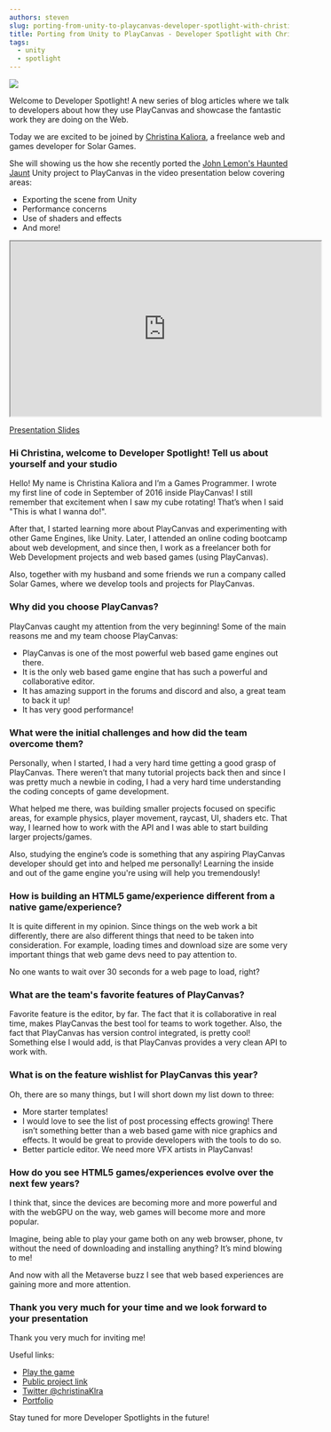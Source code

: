 ```yaml
---
authors: steven
slug: porting-from-unity-to-playcanvas-developer-spotlight-with-christina-kaliora
title: Porting from Unity to PlayCanvas - Developer Spotlight with Christina Kaliora
tags:
  - unity
  - spotlight
---
```


[![](/img/developer-spotlight-christina-home.jpg)](/img/developer-spotlight-christina-home.jpg)

Welcome to Developer Spotlight! A new series of blog articles where we talk to developers about how they use PlayCanvas and showcase the fantastic work they are doing on the Web.

Today we are excited to be joined by [Christina Kaliora](https://solargames.io/christina/), a freelance web and games developer for Solar Games.

<!-- truncate -->

She will showing us the how she recently ported the [John Lemon's Haunted Jaunt](https://learn.unity.com/project/john-lemon-s-haunted-jaunt-3d-beginner) Unity project to PlayCanvas in the video presentation below covering areas:

- Exporting the scene from Unity
- Performance concerns
- Use of shaders and effects
- And more!

<div className="iframe-container">
    <iframe loading="lazy" width="560" height="315" src="https://www.youtube.com/embed/uyxh4bdqK38" title="YouTube video player" allow="accelerometer; autoplay; clipboard-write; encrypted-media; gyroscope; picture-in-picture" allowfullscreen></iframe>
</div>

[Presentation Slides](/img/Christina-Spotlight-Unity-John-Lemons-to-PlayCanvas-Presentation.pdf)

### Hi Christina, welcome to Developer Spotlight! Tell us about yourself and your studio

Hello! My name is Christina Kaliora and I’m a Games Programmer. I wrote my first line of code in September of 2016 inside PlayCanvas! I still remember that excitement when I saw my cube rotating! That’s when I said "This is what I wanna do!".

After that, I started learning more about PlayCanvas and experimenting with other Game Engines, like Unity. Later, I attended an online coding bootcamp about web development, and since then, I work as a freelancer both for Web Development projects and web based games (using PlayCanvas).

Also, together with my husband and some friends we run a company called Solar Games, where we develop tools and projects for PlayCanvas.

### Why did you choose PlayCanvas?

PlayCanvas caught my attention from the very beginning! Some of the main reasons me and my team choose PlayCanvas:

- PlayCanvas is one of the most powerful web based game engines out there.
- It is the only web based game engine that has such a powerful and collaborative editor.
- It has amazing support in the forums and discord and also, a great team to back it up!
- It has very good performance!

### What were the initial challenges and how did the team overcome them?

Personally, when I started, I had a very hard time getting a good grasp of PlayCanvas. There weren’t that many tutorial projects back then and since I was pretty much a newbie in coding, I had a very hard time understanding the coding concepts of game development.

What helped me there, was building smaller projects focused on specific areas, for example physics, player movement, raycast, UI, shaders etc. That way, I learned how to work with the API and I was able to start building larger projects/games.

Also, studying the engine’s code is something that any aspiring PlayCanvas developer should get into and helped me personally! Learning the inside and out of the game engine you're using will help you tremendously!

### How is building an HTML5 game/experience different from a native game/experience?

It is quite different in my opinion. Since things on the web work a bit differently, there are also different things that need to be taken into consideration. For example, loading times and download size are some very important things that web game devs need to pay attention to.

No one wants to wait over 30 seconds for a web page to load, right?

### What are the team's favorite features of PlayCanvas?

Favorite feature is the editor, by far. The fact that it is collaborative in real time, makes PlayCanvas the best tool for teams to work together. Also, the fact that PlayCanvas has version control integrated, is pretty cool! Something else I would add, is that PlayCanvas provides a very clean API to work with.

### What is on the feature wishlist for PlayCanvas this year?

Oh, there are so many things, but I will short down my list down to three:

- More starter templates!
- I would love to see the list of post processing effects growing! There isn’t something better than a web based game with nice graphics and effects. It would be great to provide developers with the tools to do so.
- Better particle editor. We need more VFX artists in PlayCanvas!

### How do you see HTML5 games/experiences evolve over the next few years?

I think that, since the devices are becoming more and more powerful and with the webGPU on the way, web games will become more and more popular.

Imagine, being able to play your game both on any web browser, phone, tv without the need of downloading and installing anything? It’s mind blowing to me!

And now with all the Metaverse buzz I see that web based experiences are gaining more and more attention.

### Thank you very much for your time and we look forward to your presentation

Thank you very much for inviting me!

Useful links:

- [Play the game](https://playcanv.as/p/atVPbI8K/)
- [Public project link](https://playcanvas.com/project/917469/overview/john-lemon-public-project)
- [Twitter @christinaKlra](https://twitter.com/christinaKlra)
- [Portfolio](https://solargames.io/christina/)

Stay tuned for more Developer Spotlights in the future!
